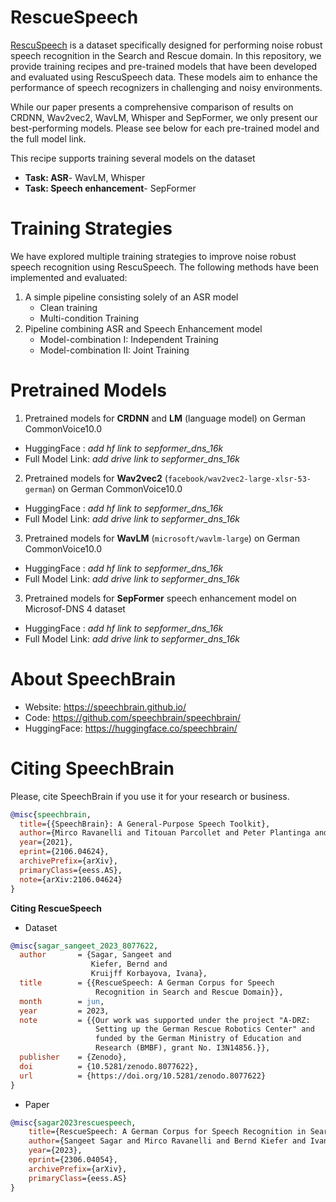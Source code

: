 # RescueSpeech
[RescuSpeech](https://doi.org/10.5281/zenodo.8077622) is a dataset specifically designed for performing noise robust speech recognition in the Search and Rescue domain. In this repository, we provide training recipes and pre-trained models that have been developed and evaluated using RescuSpeech data. These models aim to enhance the performance of speech recognizers in challenging and noisy environments.

While our paper presents a comprehensive comparison of results on CRDNN, Wav2vec2, WavLM, Whisper and SepFormer, we only present our best-performing models. Please see below for each pre-trained model and the full model link.

This recipe supports training several models on the dataset
- **Task: ASR**- WavLM, Whisper
- **Task: Speech enhancement**-  SepFormer

# Training Strategies
We have explored multiple training strategies to improve noise robust speech recognition using RescuSpeech. The following methods have been implemented and evaluated:

1. A simple pipeline consisting solely of an ASR model
    - Clean training
    - Multi-condition Training
2. Pipeline combining ASR and Speech Enhancement model
    - Model-combination I: Independent Training
    - Model-combination II: Joint Training

# Pretrained Models
1. Pretrained models for **CRDNN** and **LM** (language model) on German CommonVoice10.0
  - HuggingFace : *add hf link to sepformer_dns_16k*
  - Full Model Link: *add drive link to sepformer_dns_16k*
2. Pretrained models for **Wav2vec2** (`facebook/wav2vec2-large-xlsr-53-german`)  on German CommonVoice10.0
  - HuggingFace : *add hf link to sepformer_dns_16k*
  - Full Model Link: *add drive link to sepformer_dns_16k*
3. Pretrained models for **WavLM** (`microsoft/wavlm-large`) on German CommonVoice10.0
  - HuggingFace : *add hf link to sepformer_dns_16k*
  - Full Model Link: *add drive link to sepformer_dns_16k*
3. Pretrained models for **SepFormer** speech enhancement model on Microsof-DNS 4 dataset
  - HuggingFace : *add hf link to sepformer_dns_16k*
  - Full Model Link: *add drive link to sepformer_dns_16k*

# **About SpeechBrain**
- Website: https://speechbrain.github.io/
- Code: https://github.com/speechbrain/speechbrain/
- HuggingFace: https://huggingface.co/speechbrain/


# **Citing SpeechBrain**
Please, cite SpeechBrain if you use it for your research or business.

```bibtex
@misc{speechbrain,
  title={{SpeechBrain}: A General-Purpose Speech Toolkit},
  author={Mirco Ravanelli and Titouan Parcollet and Peter Plantinga and Aku Rouhe and Samuele Cornell and Loren Lugosch and Cem Subakan and Nauman Dawalatabad and Abdelwahab Heba and Jianyuan Zhong and Ju-Chieh Chou and Sung-Lin Yeh and Szu-Wei Fu and Chien-Feng Liao and Elena Rastorgueva and François Grondin and William Aris and Hwidong Na and Yan Gao and Renato De Mori and Yoshua Bengio},
  year={2021},
  eprint={2106.04624},
  archivePrefix={arXiv},
  primaryClass={eess.AS},
  note={arXiv:2106.04624}
}
```


**Citing RescueSpeech**
- Dataset
```bibtex
@misc{sagar_sangeet_2023_8077622,
  author       = {Sagar, Sangeet and
                  Kiefer, Bernd and
                  Kruijff Korbayova, Ivana},
  title        = {{RescueSpeech: A German Corpus for Speech
                   Recognition in Search and Rescue Domain}},
  month        = jun,
  year         = 2023,
  note         = {{Our work was supported under the project "A-DRZ:
                   Setting up the German Rescue Robotics Center" and
                   funded by the German Ministry of Education and
                   Research (BMBF), grant No. I3N14856.}},
  publisher    = {Zenodo},
  doi          = {10.5281/zenodo.8077622},
  url          = {https://doi.org/10.5281/zenodo.8077622}
}
```
- Paper
```bibtex
@misc{sagar2023rescuespeech,
    title={RescueSpeech: A German Corpus for Speech Recognition in Search and Rescue Domain},
    author={Sangeet Sagar and Mirco Ravanelli and Bernd Kiefer and Ivana Kruijff Korbayova and Josef van Genabith},
    year={2023},
    eprint={2306.04054},
    archivePrefix={arXiv},
    primaryClass={eess.AS}
}
```
